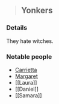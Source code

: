 >## Yonkers

### Details

They hate witches.

### Notable people
- [Carrietta](../Characters/NPCs/Carrietta.md)
- [Margaret](../Characters/NPCs/Margaret.md)
- [[Laura]]
- [[Daniel]]
- [[Samara]]
